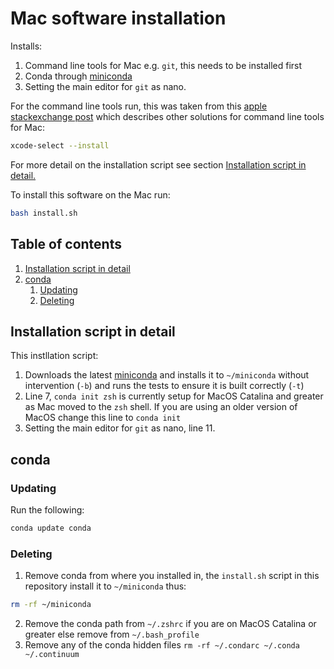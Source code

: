 # Mac software installation

Installs:

1. Command line tools for Mac e.g. `git`, this needs to be installed first 
2. Conda through [miniconda](https://conda.io/projects/conda/en/latest/user-guide/install/macos.html#install-macos-silent)
3. Setting the main editor for `git` as nano.

For the command line tools run, this was taken from this [apple stackexchange post](https://apple.stackexchange.com/questions/254380/why-am-i-getting-an-invalid-active-developer-path-when-attempting-to-use-git-a) which describes other solutions for command line tools for Mac:

``` bash
xcode-select --install
```

For more detail on the installation script see section [Installation script in detail.](#installation-script-in-detail)


To install this software on the Mac run:
``` bash
bash install.sh
```

## Table of contents

1. [Installation script in detail](#installation-script-in-detail)
2. [conda](#conda)
    1. [Updating](#updating)
    2. [Deleting](#deleting)

## Installation script in detail

This instllation script:

1. Downloads the latest [miniconda](https://conda.io/projects/conda/en/latest/user-guide/install/macos.html#install-macos-silent) and installs it to `~/miniconda` without intervention (`-b`) and runs the tests to ensure it is built correctly (`-t`)
2. Line 7, `conda init zsh` is currently setup for MacOS Catalina and greater as Mac moved to the `zsh` shell. If you are using an older version of MacOS change this line to `conda init`
3. Setting the main editor for `git` as nano, line 11.

## conda

### Updating

Run the following:
``` bash
conda update conda
```

### Deleting 

1. Remove conda from where you installed in, the `install.sh` script in this repository install it to `~/miniconda` thus:
``` bash
rm -rf ~/miniconda
```
2. Remove the conda path from `~/.zshrc` if you are on MacOS Catalina or greater else remove from `~/.bash_profile`
3. Remove any of the conda hidden files `rm -rf ~/.condarc ~/.conda ~/.continuum`

